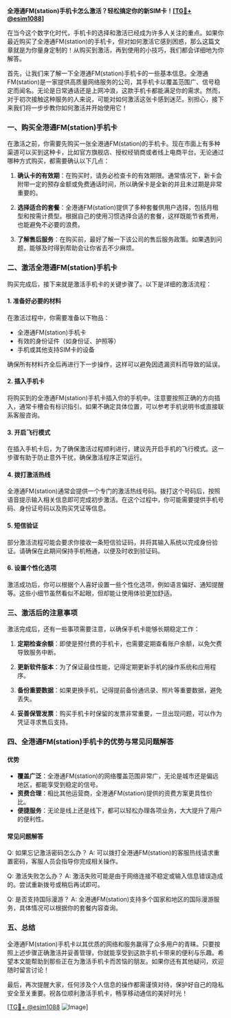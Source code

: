 **全港通FM(station)手机卡怎么激活？轻松搞定你的新SIM卡！[[TG💪+ @esim1088](https://t.me/s/esim1088)]**

在当今这个数字化时代，手机卡的选择和激活已经成为许多人关注的重点。如果你最近购买了全港通FM(station)的手机卡，但对如何激活它感到困惑，那么这篇文章就是为你量身定制的！从购买到激活，再到使用的小技巧，我们都会详细地为你解答。

首先，让我们来了解一下全港通FM(station)手机卡的一些基本信息。全港通FM(station)是一家提供高质量网络服务的公司，其手机卡以覆盖范围广、信号稳定而闻名。无论是日常通话还是上网冲浪，这款手机卡都能满足你的需求。然而，对于初次接触这种服务的人来说，可能对如何激活这张卡感到迷茫。别担心，接下来我们将一步步教你如何激活并开始使用它！

### **一、购买全港通FM(station)手机卡**

在激活之前，你需要先购买一张全港通FM(station)的手机卡。现在市面上有多种渠道可以买到这种卡，比如官方旗舰店、授权经销商或者线上电商平台。无论通过哪种方式购买，都需要确认以下几点：

1. **确认卡的有效期**：在购买时，请务必检查卡的有效期限。通常情况下，新卡会附带一定的预存金额或免费通话时间，所以确保卡是全新的并且未过期是非常重要的。
   
2. **选择适合的套餐**：全港通FM(station)提供了多种套餐供用户选择，包括月租型和按需计费型。根据自己的使用习惯选择合适的套餐，这样既能节省费用，也能避免不必要的浪费。

3. **了解售后服务**：在购买前，最好了解一下该公司的售后服务政策。如果遇到问题，能够及时得到帮助会让你省去不少麻烦。

### **二、激活全港通FM(station)手机卡**

购买完成后，接下来就是激活手机卡的关键步骤了。以下是详细的激活流程：

#### **1. 准备好必要的材料**
在激活过程中，你需要准备以下物品：
- 全港通FM(station)手机卡
- 有效的身份证件（如身份证、护照等）
- 手机或其他支持SIM卡的设备

确保所有材料齐全后再进行下一步操作，这样可以避免因遗漏资料而导致的延误。

#### **2. 插入手机卡**
将购买到的全港通FM(station)手机卡插入你的手机中。注意要按照正确的方向插入，通常卡槽会有标识指引。如果不确定具体位置，可以参考手机说明书或直接联系客服咨询。

#### **3. 开启飞行模式**
在插入手机卡后，为了确保激活过程顺利进行，建议先开启手机的飞行模式。这一步骤有助于防止意外干扰，确保激活程序正常运行。

#### **4. 拨打激活热线**
全港通FM(station)通常会提供一个专门的激活热线号码。拨打这个号码后，按照语音提示输入相关信息即可完成初步激活。在这个过程中，你可能需要提供手机号码、身份证号码以及购买凭证等信息。

#### **5. 短信验证**
部分激活流程可能会要求你接收一条短信验证码，并将其输入系统以完成身份验证。请确保在此期间保持手机畅通，以便及时收到验证码。

#### **6. 设置个性化选项**
激活成功后，你可以根据个人喜好设置一些个性化选项，例如语言偏好、通知提醒等。这些小细节虽然看似不起眼，但却能让使用体验更加舒适。

### **三、激活后的注意事项**

激活完成后，还有一些事项需要注意，以确保手机卡能够长期稳定工作：

1. **定期检查余额**：即使是预付费的手机卡，也需要定期查看账户余额，以免欠费导致服务中断。

2. **更新软件版本**：为了保证最佳性能，记得定期更新手机的操作系统和应用程序。

3. **备份重要数据**：如果更换手机，记得提前备份通讯录、照片等重要数据，避免丢失。

4. **妥善保管发票**：购买手机卡时保留的发票非常重要，一旦出现问题，可以作为凭证寻求售后支持。

### **四、全港通FM(station)手机卡的优势与常见问题解答**

#### **优势**
- **覆盖广泛**：全港通FM(station)的网络覆盖范围非常广，无论是城市还是偏远地区，都能享受到稳定的信号。
- **资费合理**：相比其他运营商，全港通FM(station)提供的资费方案更具性价比。
- **便捷服务**：无论是线上还是线下，都可以轻松办理各项业务，大大提升了用户的便利性。

#### **常见问题解答**
Q: 如果忘记激活密码怎么办？
A: 可以拨打全港通FM(station)的客服热线请求重置密码，客服人员会指导你完成相关操作。

Q: 激活失败怎么办？
A: 激活失败可能是由于网络连接不稳定或输入信息错误造成的。尝试重新拨号或稍后再试即可。

Q: 是否支持国际漫游？
A: 全港通FM(station)支持多个国家和地区的国际漫游服务，具体情况可以根据你的套餐内容查询。

### **五、总结**

全港通FM(station)手机卡以其优质的网络和服务赢得了众多用户的青睐。只要按照上述步骤正确激活并妥善管理，你就能享受到这款手机卡带来的便利与乐趣。希望本文能帮助到那些正在为激活手机卡而苦恼的朋友。如果你还有其他疑问，欢迎随时留言讨论！

最后，再次提醒大家，任何涉及个人信息的操作都需谨慎对待，保护好自己的隐私安全至关重要。祝各位顺利激活手机卡，畅享移动通信的美好时光！

[[TG💪+ @esim1088](https://t.me/s/esim1088) ![Image](https://i.postimg.cc/4NQfJmqS/Snipaste-2025-05-13-00-14-12.png)]